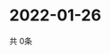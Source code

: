 # 2022-01-26
  共 0条

  <!-- BEGIN -->
  <!-- 最后更新时间Wed Jan 26 2022 22:03:13 GMT+0000 (Coordinated Universal Time) -->
  
  <!-- END -->
  
  